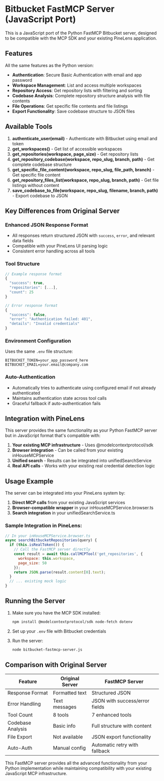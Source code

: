 # Bitbucket FastMCP Server (JavaScript Port)

This is a JavaScript port of the Python FastMCP Bitbucket server, designed to be compatible with the MCP SDK and your existing PineLens application.

## Features

All the same features as the Python version:
- **Authentication**: Secure Basic Authentication with email and app password
- **Workspace Management**: List and access multiple workspaces  
- **Repository Access**: Get repository lists with filtering and sorting
- **Codebase Analysis**: Complete repository structure analysis with file contents
- **File Operations**: Get specific file contents and file listings
- **Export Functionality**: Save codebase structure to JSON files

## Available Tools

1. **authenticate_user(email)** - Authenticate with Bitbucket using email and token
2. **get_workspaces()** - Get list of accessible workspaces
3. **get_repositories(workspace, page_size)** - Get repository lists
4. **get_repository_codebase(workspace, repo_slug, branch, path)** - Get complete codebase structure
5. **get_specific_file_content(workspace, repo_slug, file_path, branch)** - Get specific file content
6. **get_repository_files_list(workspace, repo_slug, branch, path)** - Get file listings without content
7. **save_codebase_to_file(workspace, repo_slug, filename, branch, path)** - Export codebase to JSON

## Key Differences from Original Server

### Enhanced JSON Response Format
- All responses return structured JSON with `success`, `error`, and relevant data fields
- Compatible with your PineLens UI parsing logic
- Consistent error handling across all tools

### Tool Structure
```javascript
// Example response format
{
  "success": true,
  "repositories": [...],
  "count": 25
}

// Error response format  
{
  "success": false,
  "error": "Authentication failed: 401",
  "details": "Invalid credentials"
}
```

### Environment Configuration
Uses the same `.env` file structure:
```env
BITBUCKET_TOKEN=your_app_password_here
BITBUCKET_EMAIL=your.email@company.com
```

### Auto-Authentication
- Automatically tries to authenticate using configured email if not already authenticated
- Maintains authentication state across tool calls
- Graceful fallback if auto-authentication fails

## Integration with PineLens

This server provides the same functionality as your Python FastMCP server but in JavaScript format that's compatible with:

1. **Your existing MCP infrastructure** - Uses @modelcontextprotocol/sdk
2. **Browser integration** - Can be called from your existing inHouseMCPService
3. **Unified search** - Results can be integrated into unifiedSearchService
4. **Real API calls** - Works with your existing real credential detection logic

## Usage Example

The server can be integrated into your PineLens system by:

1. **Direct MCP calls** from your existing JavaScript services
2. **Browser-compatible wrapper** in your inHouseMCPService.browser.ts
3. **Search integration** in your unifiedSearchService.ts

### Sample Integration in PineLens:

```javascript
// In your inHouseMCPService.browser.ts
async searchBitbucketRepositories(query) {
  if (this.isRealToken()) {
    // Call the FastMCP server directly
    const result = await this.callMCPTool('get_repositories', { 
      workspace: this.workspace,
      page_size: 50 
    });
    return JSON.parse(result.content[0].text);
  }
  // ... existing mock logic
}
```

## Running the Server

1. Make sure you have the MCP SDK installed:
   ```bash
   npm install @modelcontextprotocol/sdk node-fetch dotenv
   ```

2. Set up your `.env` file with Bitbucket credentials

3. Run the server:
   ```bash
   node bitbucket-fastmcp-server.js
   ```

## Comparison with Original Server

| Feature | Original Server | FastMCP Server |
|---------|----------------|----------------|
| Response Format | Formatted text | Structured JSON |
| Error Handling | Text messages | JSON with success/error fields |
| Tool Count | 8 tools | 7 enhanced tools |
| Codebase Analysis | Basic info | Full structure with content |
| File Export | Not available | JSON export functionality |
| Auto-Auth | Manual config | Automatic retry with fallback |

This FastMCP server provides all the advanced functionality from your Python implementation while maintaining compatibility with your existing JavaScript MCP infrastructure.
